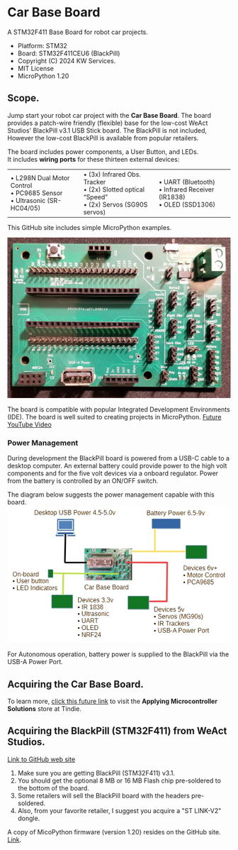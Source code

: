 # Car Base Board
A STM32F411 Base Board for robot car projects.

* Platform: STM32
* Board: STM32F411CEU6 (BlackPill)
* Copyright (C) 2024 KW Services.
* MIT License
* MicroPython 1.20

## Scope.
Jump start your robot car project with the <B>Car Base Board</B>.  The board provides a patch-wire friendly (flexible) base for the low-cost WeAct Studios' BlackPill v3.1 USB Stick board. The BlackPill is not included, However the low-cost BlackPill is available from popular retailers.  

The board includes power components, a User Button, and LEDs.  
It includes **wiring ports** for these thirteen external devices:
<div align="left">
    <table >
     <tr>
        <td>
        &#x2022; L298N Dual Motor Control</br>
        &#x2022; PC9685 Sensor</br>
        &#x2022; Ultrasonic (SR-HC04/05)</br>
        </td>
        <td>
        &#x2022; (3x) Infrared Obs. Tracker</br>
        &#x2022; (2x) Slotted optical “Speed”</br>
        &#x2022; (2x) Servos (SG90S servos)</br>
         </td>
        <td>
        &#x2022; UART (Bluetooth)</br>
        &#x2022; Infrared Receiver (IR1838)</br>
        &#x2022; OLED (SSD1306)</br>
        </td>
     </tr>
    </table>
</div>

This GitHub site includes simple MicroPython examples.

![](Board_image.jpg)

The board is compatible with popular Integrated Development Environments (IDE).  The board is well suited to creating projects in MicroPython. [Future YouTube Video]()

### Power Management
During development the BlackPill board is powered from a USB-C cable to a desktop computer.  An external battery could provide power to the high volt components and for the five volt devices via a onboard regulator.  Power from the battery is controlled by an ON/OFF switch.

The diagram below suggests the power management capable with this board.
![](PowerDiagram.jpg)

For Autonomous operation, battery power is supplied to the BlackPill via the USB-A Power Port.

## Acquiring the Car Base Board.
To learn more, [click this future link]() to visit the <B>Applying Microcontroller Solutions</B> store at Tindie.

## Acquiring the <B>BlackPill</B> (STM32F411) from WeAct Studios.
[Link to GitHub web site](https://GitHub.com/WeActStudio/WeActStudio.MiniSTM32F4x1)

1. Make sure you are getting BlackPill (STM32F411) v3.1.
2. You should get the optional 8 MB or 16 MB Flash chip pre-soldered to the bottom of the board.
3. Some retailers will sell the BlackPill board with the headers pre-soldered.
4. Also, from your favorite retailer, I suggest you acquire a "ST LINK-V2" dongle.

A copy of MicoPython firmware (version 1.20) resides on the GitHub site. [Link](https://GitHub.com/kwinter745321/STM32F411BaseBoard/tree/main/Firmware).  

